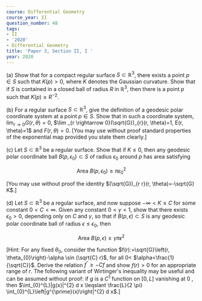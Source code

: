 ```yaml
---
course: Differential Geometry
course_year: II
question_number: 48
tags:
- II
- '2020'
- Differential Geometry
title: 'Paper 3, Section II, I '
year: 2020
---
```




(a) Show that for a compact regular surface $S \subset \mathbb{R}^{3}$, there exists a point $p \in S$ such that $K(p)>0$, where $K$ denotes the Gaussian curvature. Show that if $S$ is contained in a closed ball of radius $R$ in $\mathbb{R}^{3}$, then there is a point $p$ such that $K(p) \geqslant R^{-2}$.

(b) For a regular surface $S \subset \mathbb{R}^{3}$, give the definition of a geodesic polar coordinate system at a point $p \in S$. Show that in such a coordinate system, $\lim _{r \rightarrow 0} G(r, \theta)=0$, $\lim _{r \rightarrow 0}(\sqrt{G})_{r}(r, \theta)=1, E(r, \theta)=1$ and $F(r, \theta)=0$. [You may use without proof standard properties of the exponential map provided you state them clearly.]

(c) Let $S \subset \mathbb{R}^{3}$ be a regular surface. Show that if $K \leqslant 0$, then any geodesic polar coordinate ball $B\left(p, \epsilon_{0}\right) \subset S$ of radius $\epsilon_{0}$ around $p$ has area satisfying

$$\text { Area } B\left(p, \epsilon_{0}\right) \geqslant \pi \epsilon_{0}^{2}$$

[You may use without proof the identity $(\sqrt{G})_{r r}(r, \theta)=-\sqrt{G} K$.]

(d) Let $S \subset \mathbb{R}^{3}$ be a regular surface, and now suppose $-\infty<K \leqslant C$ for some constant $0<C<\infty$. Given any constant $0<\gamma<1$, show that there exists $\epsilon_{0}>0$, depending only on $C$ and $\gamma$, so that if $B(p, \epsilon) \subset S$ is any geodesic polar coordinate ball of radius $\epsilon \leqslant \epsilon_{0}$, then

$$\text { Area } B(p, \epsilon) \geqslant \gamma \pi \epsilon^{2}$$

[Hint: For any fixed $\theta_{0}$, consider the function $f(r):=\sqrt{G}\left(r, \theta_{0}\right)-\alpha \sin (\sqrt{C} r)$, for all $0<$ $\alpha<\frac{1}{\sqrt{C}}$. Derive the relation $f^{\prime \prime} \geqslant-C f$ and show $f(r)>0$ for an appropriate range of $r .$ The following variant of Wirtinger's inequality may be useful and can be assumed without proof: if $g$ is a $C^{1}$ function on $[0, L]$ vanishing at 0 , then $\int_{0}^{L}|g(x)|^{2} d x \leqslant \frac{L}{2 \pi} \int_{0}^{L}\left|g^{\prime}(x)\right|^{2} d x$.]